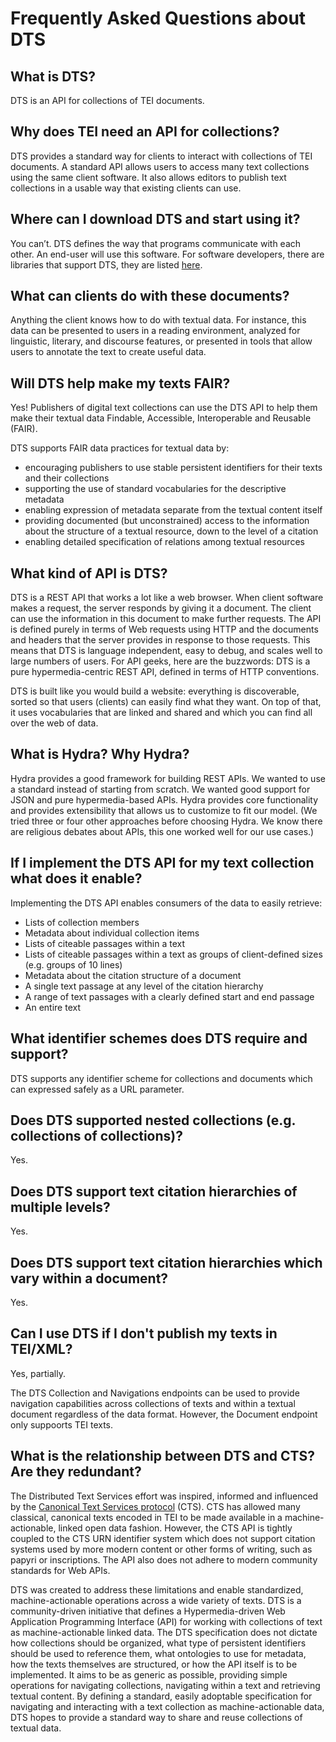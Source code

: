# Frequently Asked Questions about DTS

## What is DTS?

DTS is an API for collections of TEI documents.

## Why does TEI need an API for collections?

DTS provides a standard way for clients to interact with collections of TEI documents. A standard API allows users to access many text collections using the same client software. It also allows editors to publish text collections in a usable way that existing clients can use.

## Where can I download DTS and start using it?

You can’t.  DTS defines the way that programs communicate with each other. An end-user will use this software.  For software developers, there are libraries that support DTS, they are listed [here](../index.html#reference-implementations).

## What can clients do with these documents?

Anything the client knows how to do with textual data. For instance, this data can be presented to users in a reading environment, analyzed for linguistic, literary, and discourse features, or presented in tools that allow users to annotate the text to create useful data.

## Will DTS help make my texts FAIR?

Yes! Publishers of digital text collections can use the DTS API to help them make their textual data Findable, Accessible, Interoperable and Reusable (FAIR).

DTS supports FAIR data practices for textual data by:

* encouraging publishers to use stable persistent identifiers for their texts and their collections
* supporting the use of standard vocabularies for the descriptive metadata
* enabling expression of metadata separate from the textual content itself
* providing documented (but unconstrained) access to the information about the structure of a textual resource, down to the level of a citation
* enabling detailed specification of relations among textual resources

## What kind of API is DTS?

DTS is a REST API that works a lot like a web browser.  When client software makes a request, the server responds by giving it a document.  The client can use the information in this document to make further requests. The API is defined purely in terms of Web requests using HTTP and the documents and headers that the server provides in response to those requests.  This means that DTS is language independent, easy to debug, and scales well to large numbers of users. For API geeks, here are the buzzwords: DTS is a pure hypermedia-centric REST API, defined in terms of HTTP conventions.

DTS is built like you would build a website: everything is discoverable, sorted so that users (clients) can easily find what they want. On top of that, it uses vocabularies that are linked and shared and which you can find all over the web of data.

## What is Hydra?  Why Hydra?

Hydra provides a good framework for building REST APIs.  We wanted to use a standard instead of starting from scratch. We wanted good support for JSON and pure hypermedia-based APIs. Hydra provides core functionality and provides extensibility that allows us to customize to fit our model.  (We tried three or four other approaches before choosing Hydra.  We know there are religious debates about APIs, this one worked well for our use cases.)

## If I implement the DTS API for my text collection what does it enable?

Implementing the DTS API enables consumers of the data to easily retrieve:

* Lists of collection members
* Metadata about individual collection items
* Lists of citeable passages within a text
* Lists of citeable passages within a text as groups of client-defined sizes (e.g. groups of 10 lines)
* Metadata about the citation structure of a document
* A single text passage at any level of the citation hierarchy
* A range of text passages with a clearly defined start and end passage
* An entire text

## What identifier schemes does DTS require and support?

DTS supports any identifier scheme for collections and documents which can expressed safely as a URL parameter.

## Does DTS supported nested collections (e.g. collections of collections)?

Yes.

## Does DTS support text citation hierarchies of multiple levels?

Yes.

## Does DTS support text citation hierarchies which vary within a document?

Yes.

## Can I use DTS if I don't publish my texts in TEI/XML?

Yes, partially.

The DTS Collection and Navigations endpoints can be used to provide navigation capabilities across
collections of texts and within a textual document regardless of the data format. However, the Document endpoint only suppoorts
TEI texts.

## What is the relationship between DTS and CTS? Are they redundant?

The Distributed Text Services effort was inspired, informed and influenced by the [Canonical Text Services protocol](http://cite-architecture.github.io/cts/) (CTS). CTS has allowed many classical, canonical texts encoded in TEI to be made available in a machine-actionable, linked open data fashion. However, the CTS API is tightly coupled to the CTS URN identifier system which does not support citation systems used by more modern content or other forms of writing, such as papyri or inscriptions. The API also does not adhere to modern community standards for Web APIs.

DTS was created to address these limitations and enable standardized, machine-actionable operations across a wide variety of texts. DTS is a community-driven initiative that defines a Hypermedia-driven Web Application Programming Interface (API) for working with collections of text as machine-actionable linked data. The DTS specification does not dictate how collections should be organized, what type of persistent identifiers should be used to reference them, what ontologies to use for metadata, how the texts themselves are structured, or how the API itself is to be implemented. It aims to be as generic as possible, providing simple operations for navigating collections, navigating within a text and retrieving textual content. By defining a standard, easily adoptable specification for navigating and interacting with a text collection as machine-actionable data, DTS hopes to provide a standard way to share and reuse collections of textual data.

